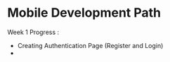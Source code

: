 <h1> Mobile Development Path </h1>

Week 1 Progress :
- Creating Authentication Page (Register and Login)
-
